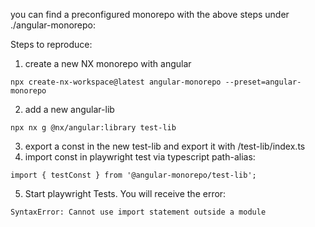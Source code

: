 you can find a preconfigured monorepo with the above steps under ./angular-monorepo:

Steps to reproduce:

1) create a new NX monorepo with angular
```
npx create-nx-workspace@latest angular-monorepo --preset=angular-monorepo
```
2) add a new angular-lib
```
npx nx g @nx/angular:library test-lib
```
3) export a const in the new test-lib and export it with /test-lib/index.ts
4) import const in playwright test via typescript path-alias:
```
import { testConst } from '@angular-monorepo/test-lib';
```
5) Start playwright Tests. You will receive the error:
```
SyntaxError: Cannot use import statement outside a module
```
